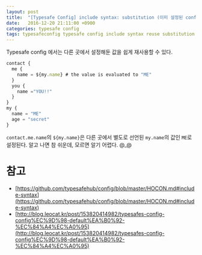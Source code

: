 ```yaml
---
layout: post
title:  "[Typesafe Config] include syntax: substitution (이미 설정된 config 재사용하기)"
date:   2016-12-20 21:11:00 +0900
categories: typesafe config
tags: typesafeconfig typesafe config include syntax reuse substitution
---
```


Typesafe config 에서는 다른 곳에서 설정해둔 값을 쉽게 재사용할 수 있다.

```javascript
contact {
  me {
    name = ${my.name} # the value is evaluated to "ME"
  }
  you {
    name ="YOU!!"
  }
}
my {
  name = "ME"
  age = "secret"
}
```

`contact.me.name`의 `${my.name}`은 다른 곳에서 별도로 선언된 `my.name`의 값인 `ME`로 설정된다. 알고 나면 참 쉬운데, 모르면 알기 어렵다. @_@

# 참고
- [https://github.com/typesafehub/config/blob/master/HOCON.md#include-syntax](https://github.com/typesafehub/config/blob/master/HOCON.md#include-syntax)
- [http://blog.leocat.kr/post/153820414982/typesafes-config-config%EC%9D%98-default%EA%B0%92-%EC%84%A4%EC%A0%95](http://blog.leocat.kr/post/153820414982/typesafes-config-config%EC%9D%98-default%EA%B0%92-%EC%84%A4%EC%A0%95)
